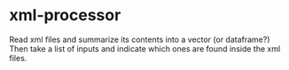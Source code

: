 # xml-processor

Read xml files and summarize its contents into a vector (or dataframe?)
Then take a list of inputs and indicate which ones are found inside the xml files.
